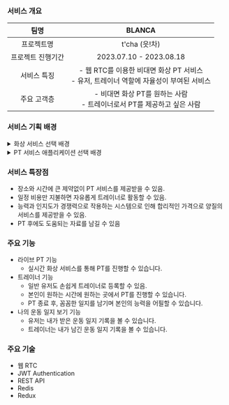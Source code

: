 ### 서비스 개요

| 팀명 | BLANCA |
|:---:|:---:|
| 프로젝트명 | t'cha (읏!차) |
| 프로젝트 진행기간 | 2023.07.10 - 2023.08.18 |
| 서비스 특징 | - 웹 RTC를 이용한 비대면 화상 PT 서비스 <br> - 유저, 트레이너 역할에 자율성이 부여된 서비스 |
| 주요 고객층 | - 비대면 화상 PT를 원하는 사람 <br> - 트레이너로서 PT를 제공하고 싶은 사람 |

### 서비스 기획 배경

<details>
<summary>화상 서비스 선택 배경</summary>
<div markdown="1">
 
    비대면 및 무인 시스템에 대한 수요가 증가하고 있다.
    그 원인은 다양하겠지만 우리가 파악한 원인은 크게 세 가지다.
    첫째는 코로나 이슈, 둘째는 디바이스 성능의 발달, 그리고 마지막으로 기술의 발달이다.
    이 세 가지 이슈로 오프라인 서비스들이 쇠퇴하고, 대다수가 온라인 서비스로 이전할 것을 예상했다.
    
    1. 코로나 이슈
    코로나 팬데믹 초기에는 사람들이 코로나에 걸리지 않기 위해, 혹은 코로나로 인한 격리로 인해 사람들은 물리적으로 `밖`보다는 `안`에 있게 되었다. 그리고 이 기간이 길어짐과 함께 `안`을 추구하던 니즈가 시너지 효과를 발휘해 시장 트렌드 자체를 변화시켰다.
    
    2. 디바이스 성능의 발달
    코로나로 인해 시장 트렌드가 바뀌었다. 예를 들면 기업들은 재택 근무 환경을 고려하게 되었고, 오프라인보다는 온라인 소비자를 붙잡아야 했다.
    이렇게 온라인에 대한 관심이 많아지자 자연스레 온라인 환경을 위한 디바이스(카메라, 통신 등)가 발전했다.

    3. 기술의 발달
    기술의 발달도 디바이스의 발달과 비슷한 이치이다.
    원래도 빠른 속도로 인공지능과 사물 인터넷과 같은 4차 산업 기술이 발달하고 있었는데, 코로나로 인한 변화로 관심이 많아지자 발전 속도에 가속도가 붙었다.

    4. 예시
      - 무인 시스템
        - 각종 무인 매장, 키오스크, 배달 로봇 등
      - 비대면 시스템
        - 엔구(화상 영어), 비대면 은행 서비스 등

</div>
</details>

<details>
<summary>PT 서비스 애플리케이션 선택 배경</summary>
<div markdown="1">

    PT 서비스에 대한 애플리케이션을 선택한 이유는 크게 세 가지다.

    1. 근력 운동 수요의 증가
    지식의 발전에 따라 사회적 흐름도 바뀌기 마련이다.
    이전 시대에는 근력 운동은 보디빌더를 위한 운동, 건강을 위해서는 유산소 운동만이 좋다는 식의 사회적 풍조가 있었다.
    하지만 이는 잘못된 해석으로인한 결과였다는게 밝혀지고, 더불어 현재에는 장수와 노화 방지에 있어서 근력 운동에 대한 중요성이 대두되면서 근력 운동이 주를 이루고 있다.

    2. PT에 대한 필요성
    공부도 학원가서 공부하는 법과 노하우를 배우듯, 운동도 운동하는 법과 노하우를 배우는 것은 당연히 좋다.
    근력 운동에 대한 수요가 증가하면서 PT에 대한 수요도 자연스레 증가하는 추세이다.

    3. 성장 가능성
    운동에 대한 수요, 그리고 PT에 대한 수요가 증가하고 있는 상황이다.
    그런데 PT는 오프라인이 100%라 해도 과언이 아닐 정도로 오프라인 형식의 서비스이다.
    트렌드에 맞게 PT도 온라인 및 무인 시스템이 갖춰질 것이 예측되고있다.
    하지만 아직 이에 대한 시장이 작기 때문에 성장 가능성이 크다고 판단된다.

</div>
</details>

### 서비스 특장점
- 장소와 시간에 큰 제약없이 PT 서비스를 제공받을 수 있음.
- 일정 비용만 지불하면 자유롭게 트레이너로 활동할 수 있음.
- 능력과 인지도가 경쟁력으로 작용하는 시스템으로 인해 합리적인 가격으로 양질의 서비스를 제공받을 수 있음.
- PT 후에도 도움되는 자료를 남길 수 있음

### 주요 기능
- 라이브 PT 기능
  - 실시간 화상 서비스를 통해 PT를 진행할 수 있습니다.
- 트레이너 기능
  - 일반 유저도 손쉽게 트레이너로 등록할 수 있음.
  - 본인이 원하는 시간에 원하는 곳에서 PT를 진행할 수 있습니다.
  - PT 종료 후, 꼼꼼한 일지를 남기며 본인의 능력을 어필할 수 있습니다.
- 나의 운동 일지 보기 기능
  - 유저는 내가 받은 운동 일지 기록을 볼 수 있습니다.
  - 트레이너는 내가 남긴 운동 일지 기록을 볼 수 있습니다.

### 주요 기술
- 웹 RTC
- JWT Authentication
- REST API
- Redis
- Redux